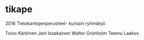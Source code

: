 # tikape

2016 Tietokantojenperusteet- kurssin ryhmätyö

Toivo Kärkinen
Jani Issakainen
Walter Grönholm
Teemu Laakso
